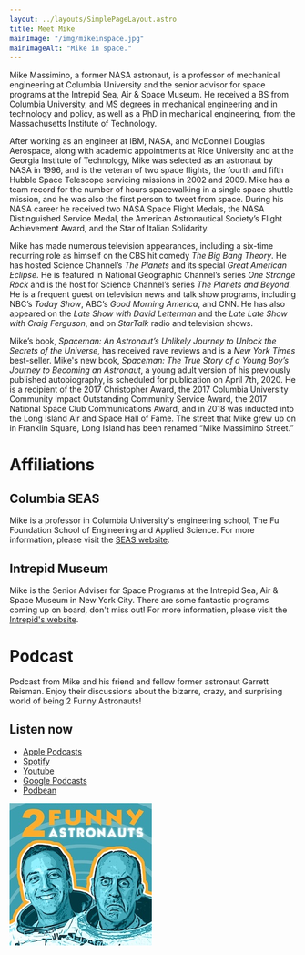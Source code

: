 ```yaml
---
layout: ../layouts/SimplePageLayout.astro
title: Meet Mike
mainImage: "/img/mikeinspace.jpg"
mainImageAlt: "Mike in space."
---
```


Mike Massimino, a former NASA astronaut, is a professor of mechanical engineering at Columbia University and the senior advisor for space programs at the Intrepid Sea, Air & Space Museum. He received a BS from Columbia University, and MS degrees in mechanical engineering and in technology and policy, as well as a PhD in mechanical engineering, from the Massachusetts Institute of Technology.

After working as an engineer at IBM, NASA, and McDonnell Douglas Aerospace, along with academic appointments at Rice University and at the Georgia Institute of Technology, Mike was selected as an astronaut by NASA in 1996, and is the veteran of two space flights, the fourth and fifth Hubble Space Telescope servicing missions in 2002 and 2009. Mike has a team record for the number of hours spacewalking in a single space shuttle mission, and he was also the first person to tweet from space. During his NASA career he received two NASA Space Flight Medals, the NASA Distinguished Service Medal, the American Astronautical Society’s Flight Achievement Award, and the Star of Italian Solidarity.

Mike has made numerous television appearances, including a six-time recurring role as himself on the CBS hit comedy *The Big Bang Theory*. He has hosted Science Channel’s *The Planets* and its special *Great American Eclipse*. He is featured in National Geographic Channel’s series *One Strange Rock* and is the host for Science Channel’s series *The Planets and Beyond*. He is a frequent guest on television news and talk show programs, including NBC’s *Today Show*, ABC’s *Good Morning America*, and CNN. He has also appeared on the *Late Show with David Letterman* and the *Late Late Show with Craig Ferguson*, and on *StarTalk* radio and television shows.

Mike’s book, *Spaceman: An Astronaut’s Unlikely Journey to Unlock the Secrets of the Universe*, has received rave reviews and is a *New York Times* best-seller. Mike's new book, *Spaceman: The True Story of a Young Boy’s Journey to Becoming an Astronaut*, a young adult version of his previously published autobiography, is scheduled for publication on April 7th, 2020. He is a recipient of the 2017 Christopher Award, the 2017 Columbia University Community Impact Outstanding Community Service Award, the 2017 National Space Club Communications Award, and in 2018 was inducted into the Long Island Air and Space Hall of Fame. The street that Mike grew up on in Franklin Square, Long Island has been renamed “Mike Massimino Street.”

# Affiliations

## Columbia SEAS
Mike is a professor in Columbia University's engineering school, The Fu Foundation School of Engineering and Applied Science. For more information, please visit the [SEAS website](https://engineering.columbia.edu/).

## Intrepid Museum
Mike is the Senior Adviser for Space Programs at the Intrepid Sea, Air & Space Museum in New York City. There are some fantastic programs coming up on board, don't miss out! For more information, please visit the [Intrepid's website](https://www.intrepidmuseum.org/).

# Podcast

 Podcast from Mike and his friend and fellow former astronaut Garrett Reisman. Enjoy their discussions about the bizarre, crazy, and surprising world of being 2 Funny Astronauts!

 ## Listen now
 - [Apple Podcasts](https://podcasts.apple.com/us/podcast/2-funny-astronauts/id1565032832?uo=4&ls=1&at=11lEW&ct=sczdx8)
 - [Spotify](https://open.spotify.com/show/5WTiPHCLmm58LRBVX6bQjd)
 - [Youtube](https://www.youtube.com/channel/UCb6VG031XF9lZAg1tGq548A)
 - [Google Podcasts](https://podcasts.google.com/feed/aHR0cHM6Ly8yZnVubnlhc3Ryb25hdXRzLmNvbS9mZWVkLnhtbA)
 - [Podbean](https://2funnyastronauts.com/)

![ee](../assets/2_funny_astronauts_podcast_logo.jpg)